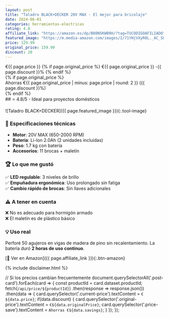 ```yaml
---
layout: post
title: "Taladro BLACK+DECKER 20V MAX - El mejor para bricolaje"
date: 2024-06-01
categories: herramientas-electricas
rating: 4.8
affiliate_link: "https://amazon.es/dp/B08N5KWB9H/?tag=TUCODIGOAFILIADO"
featured_image: "https://m.media-amazon.com/images/I/71YHjVXyR0L._AC_SL1500_.jpg"
price: 129.99
original_price: 159.99
discount: 20
---
```

<div class="price-detail">
  <div class="price-main">
    <span class="price-now">€{{ page.price }}</span>
    {% if page.original_price %}
      <span class="price-was">€{{ page.original_price }}</span>
      <span class="price-discount">-{{ page.discount }}%</span>
    {% endif %}
  </div>
  {% if page.original_price %}
    <div class="price-savings">
      Ahorras €{{ page.original_price | minus: page.price | round: 2 }} ({{ page.discount }}%)
    </div>
  {% endif %}
</div>
## ⭐ 4.8/5 - Ideal para proyectos domésticos

![Taladro BLACK+DECKER]({{ page.featured_image }}){:.tool-image}

### 🔧 **Especificaciones técnicas**
- **Motor**: 20V MAX (650-2000 RPM)
- **Batería**: Li-Ion 2.0Ah (2 unidades incluidas)
- **Peso**: 1.7 kg con batería
- **Accesorios**: 11 brocas + maletín

### 🏆 **Lo que me gustó**
✅ **LED regulable**: 3 niveles de brillo  
✅ **Empuñadura ergonómica**: Uso prolongado sin fatiga  
✅ **Cambio rápido de brocas**: Sin llaves adicionales  

### ⚠️ **A tener en cuenta**
❌ No es adecuado para hormigón armado  
❌ El maletín es de plástico básico  

### 💡 **Uso real**
Perforé 50 agujeros en vigas de madera de pino sin recalentamiento. La batería duró **2 horas de uso continuo**.

[🛒 Ver en Amazon]({{ page.affiliate_link }}){:.btn-amazon}

{% include disclaimer.html %}

// Si los precios cambian frecuentemente
document.querySelectorAll('.post-card').forEach(card => {
  const productId = card.dataset.productId;
  fetch(`/api/price/${productId}`)
    .then(response => response.json())
    .then(data => {
      card.querySelector('.current-price').textContent = `€${data.price}`;
      if(data.discount) {
        card.querySelector('.original-price').textContent = `€${data.originalPrice}`;
        card.querySelector('.price-save').textContent = `Ahorras €${data.savings}`;
      }
    });
});
